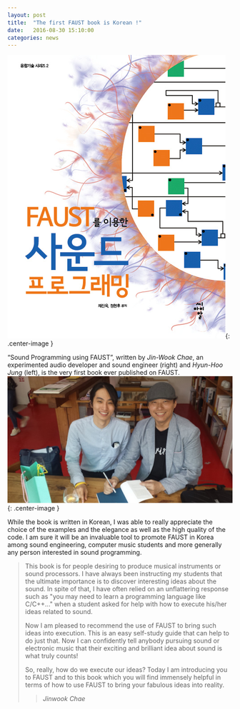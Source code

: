 ```yaml
---
layout: post
title:  "The first FAUST book is Korean !"
date:   2016-08-30 15:10:00
categories: news
---
```

![faust book cover](/images/faust-book-cover.jpg){: .center-image }

“Sound Programming using FAUST”, written by _Jin-Wook Chae_, an experimented audio developer and sound engineer (right) and _Hyun-Hoo Jung_ (left), is the very first book ever published on FAUST.  
![faust book authors](/images/faust-book-authors.jpg){: .center-image }

While the book is written in Korean, I was able to really appreciate the choice of the examples and the elegance as well as the high quality of the code. I am sure it will be an invaluable tool to promote FAUST in Korea among sound engineering, computer music students and more generally any person interested in sound programming. 

>This book is for people desiring to produce musical instruments or sound processors. I have always been instructing my students that the ultimate importance is to discover interesting ideas about the sound. In spite of that, I have often relied on an unflattering response such as "you may need to learn a programming language like C/C++..." when a student asked for help with how to execute his/her ideas related to sound.
>
>Now I am pleased to recommend the use of FAUST to bring such ideas into execution. This is an easy self-study guide that can help to do just that. Now I can confidently tell anybody pursuing sound or electronic music that their exciting and brilliant idea about sound is what truly counts!
>
>So, really, how do we execute our ideas? Today I am introducing you to FAUST and to this book which you will find immensely helpful in terms of how to use FAUST to bring your fabulous ideas into reality.
>
>> <cite> Jinwook Chae </cite>
